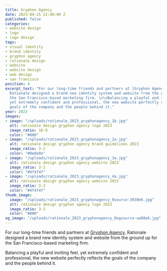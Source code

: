 ```yaml
---
title: Gryphon Agency
date: 2023-04-25 22:40:00 Z
published: false
categories:
- website design
- logo
- logo design
tags:
- visual identity
- brand identity
- gryphon agency
- rationale design
- website
- website design
- web design
- san francisco
position: 4
excerpt_text: "For our long-time friends and partners at [Gryphon Agency](https://www.gryphon-agency.com/),
  Rationale designed a brand new identity system and website from the ground up for
  the San Francisco-based marketing firm. \n\nBalancing a playful and inviting feel,
  yet extremely confident and professional, the new website perfectly reflects the
  goals of the company and the people behind it."
year: 2023
images:
- image: "/uploads/rationale_2023_gryphonagency_1b.jpg"
  alt: rationale design gryphon agency logo 2023
  image_ratio: 16-9
  color: "#000"
- image: "/uploads/rationale_2023_gryphonagency_2a.jpg"
  alt: rationale design gryphon agency brand guidelines 2023
  image_ratio: 3-2
  color: "#8e8e8e"
- image: "/uploads/rationale_2023_gryphonagency_3a.jpg"
  alt: rationale design gryphon agency website 2023
  image_ratio: 3-2
  color: "#4f4f4f"
- image: "/uploads/rationale_2023_gryphonagency_4a.jpg"
  alt: rationale design gryphon agency website 2023
  image_ratio: 3-2
  color: "#4f4f4f"
thumb_image:
  image: "/uploads/rationale_2023_gryphonagency_0source-3930e6.jpg"
  alt: rationale design gryphon agency logo 2023
  image_ratio: 3-2
  color: "#000"
og_image: "/uploads/rationale_2023_gryphonagency_0ogsource-aa08e6.jpg"
---
```


For our long-time friends and partners at [Gryphon Agency](https://www.gryphon-agency.com/), Rationale designed a brand new identity system and website from the ground up for the San Francisco-based marketing firm. 

Balancing a playful and inviting feel, yet extremely confident and professional, the new website perfectly reflects the goals of the company and the people behind it.